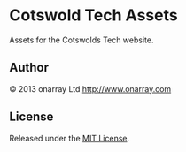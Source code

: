 # Cotswold Tech Assets

Assets for the Cotswolds Tech website.

## Author

© 2013 onarray Ltd <http://www.onarray.com>

## License

Released under the [MIT License](http://onarray.mit-license.org).
